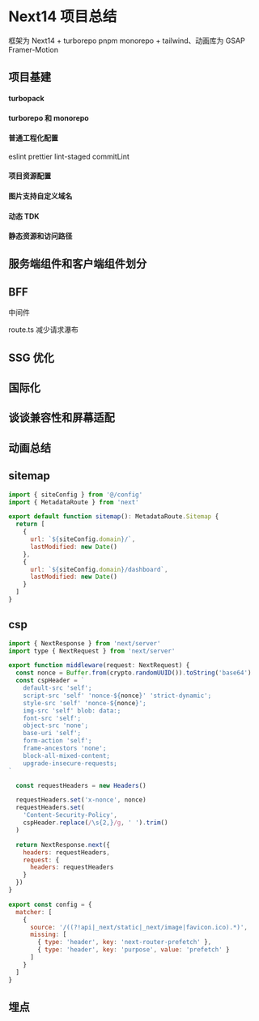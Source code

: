 # Next14 项目总结

框架为 Next14 + turborepo pnpm monorepo + tailwind、动画库为 GSAP Framer-Motion

## 项目基建

#### turbopack

#### turborepo 和 monorepo

#### 普通工程化配置

eslint prettier lint-staged commitLint

#### 项目资源配置

#### 图片支持自定义域名

#### 动态 TDK

#### 静态资源和访问路径

## 服务端组件和客户端组件划分

## BFF

中间件

route.ts 减少请求瀑布

## SSG 优化

## 国际化

## 谈谈兼容性和屏幕适配

## 动画总结

## sitemap

```js
import { siteConfig } from '@/config'
import { MetadataRoute } from 'next'

export default function sitemap(): MetadataRoute.Sitemap {
  return [
    {
      url: `${siteConfig.domain}/`,
      lastModified: new Date()
    },
    {
      url: `${siteConfig.domain}/dashboard`,
      lastModified: new Date()
    }
  ]
}
```

## csp

```js
import { NextResponse } from 'next/server'
import type { NextRequest } from 'next/server'

export function middleware(request: NextRequest) {
  const nonce = Buffer.from(crypto.randomUUID()).toString('base64')
  const cspHeader = `
    default-src 'self';
    script-src 'self' 'nonce-${nonce}' 'strict-dynamic';
    style-src 'self' 'nonce-${nonce}';
    img-src 'self' blob: data:;
    font-src 'self';
    object-src 'none';
    base-uri 'self';
    form-action 'self';
    frame-ancestors 'none';
    block-all-mixed-content;
    upgrade-insecure-requests;
`

  const requestHeaders = new Headers()

  requestHeaders.set('x-nonce', nonce)
  requestHeaders.set(
    'Content-Security-Policy',
    cspHeader.replace(/\s{2,}/g, ' ').trim()
  )

  return NextResponse.next({
    headers: requestHeaders,
    request: {
      headers: requestHeaders
    }
  })
}

export const config = {
  matcher: [
    {
      source: '/((?!api|_next/static|_next/image|favicon.ico).*)',
      missing: [
        { type: 'header', key: 'next-router-prefetch' },
        { type: 'header', key: 'purpose', value: 'prefetch' }
      ]
    }
  ]
}
```

## 埋点

